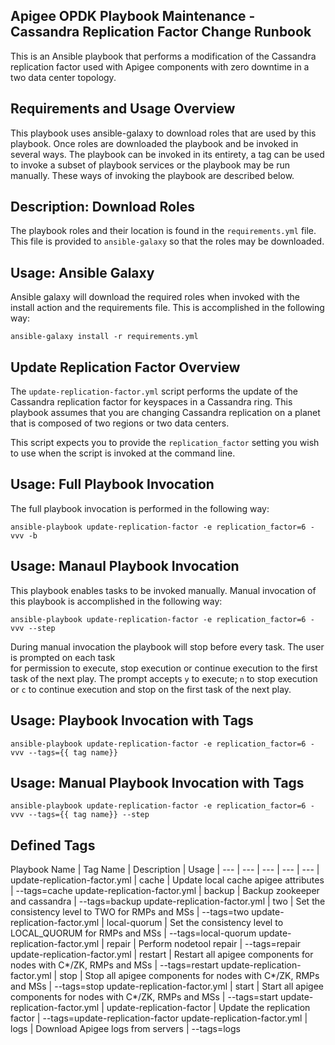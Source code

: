 ## Apigee OPDK Playbook Maintenance - Cassandra Replication Factor Change Runbook

This is an Ansible playbook that performs a modification of the Cassandra replication factor used 
with Apigee components with zero downtime in a two data center topology. 

## Requirements and Usage Overview

This playbook uses ansible-galaxy to download roles that are used by this playbook. Once roles are 
downloaded the playbook and be invoked in several ways. The playbook can be invoked in its entirety, 
a tag can be used to invoke a subset of playbook services or the playbook may be run manually. These
ways of invoking the playbook are described below. 

## Description: Download Roles 

The playbook roles and their location is found in the  ```requirements.yml``` file. This file is 
provided to ```ansible-galaxy``` so that the roles may be downloaded.

## Usage: Ansible Galaxy 

Ansible galaxy will download the required roles when invoked with the install action and the 
requirements file. This is accomplished in the following way:

```ansible-galaxy install -r requirements.yml```

## Update Replication Factor Overview
 
The ```update-replication-factor.yml``` script performs the update of the Cassandra replication 
factor for keyspaces in a Cassandra ring. This playbook assumes that you are changing Cassandra 
replication on a planet that is composed of two regions or two data centers. 

This script expects you to provide the ```replication_factor``` setting you wish to use when the 
script is invoked at the command line. 

## Usage: Full Playbook Invocation
 
The full playbook invocation is performed in the following way: 

    ansible-playbook update-replication-factor -e replication_factor=6 -vvv -b 
    
## Usage: Manaul Playbook Invocation

This playbook enables tasks to be invoked manually. Manual invocation of this playbook is 
accomplished in the following way: 
 
    ansible-playbook update-replication-factor -e replication_factor=6 -vvv --step
    
During manual invocation the playbook will stop before every task. The user is prompted on each task  
for permission to execute, stop execution or continue execution to the first task of the next play. 
The prompt accepts ```y``` to execute; ```n``` to stop execution or ```c``` to continue execution 
and stop on the first task of the next play. 

## Usage: Playbook Invocation with Tags

    ansible-playbook update-replication-factor -e replication_factor=6 -vvv --tags={{ tag name}}
    
## Usage: Manual Playbook Invocation with Tags    

    ansible-playbook update-replication-factor -e replication_factor=6 -vvv --tags={{ tag name}} --step
    
## Defined Tags 

Playbook Name | Tag Name | Description | Usage |
--- | --- | --- | --- | --- |
update-replication-factor.yml | cache | Update local cache apigee attributes | --tags=cache
update-replication-factor.yml | backup | Backup zookeeper and cassandra | --tags=backup
update-replication-factor.yml | two | Set the consistency level to TWO for RMPs and MSs | --tags=two 
update-replication-factor.yml | local-quorum | Set the consistency level to LOCAL_QUORUM for RMPs and MSs  | --tags=local-quorum
update-replication-factor.yml | repair | Perform nodetool repair | --tags=repair
update-replication-factor.yml | restart | Restart all apigee components for nodes with C*/ZK, RMPs and MSs | --tags=restart
update-replication-factor.yml | stop | Stop all apigee components for nodes with C*/ZK, RMPs and MSs | --tags=stop
update-replication-factor.yml | start | Start all apigee components for nodes with C*/ZK, RMPs and MSs | --tags=start
update-replication-factor.yml | update-replication-factor | Update the replication factor | --tags=update-replication-factor
update-replication-factor.yml | logs | Download Apigee logs from servers | --tags=logs
